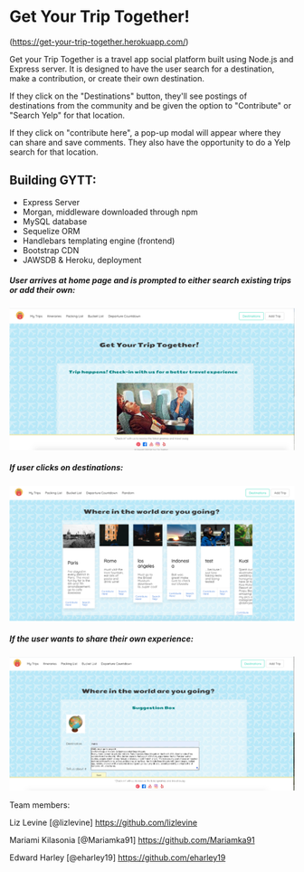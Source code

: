 # Get Your Trip Together!
(https://get-your-trip-together.herokuapp.com/)

Get your Trip Together is a travel app social platform built using Node.js and Express server. It is designed to have the user search for a destination, make a contribution, or create their own destination.

If they click on the "Destinations" button, they'll see postings of destinations from the community and be given the option to "Contribute" or "Search Yelp" for that location.

If they click on "contribute here", a pop-up modal will appear where they can share and save comments. They also have the opportunity to do a Yelp search for that location.

## Building GYTT:

- Express Server
- Morgan, middleware downloaded through npm
- MySQL database
- Sequelize ORM
- Handlebars templating engine (frontend)
- Bootstrap CDN
- JAWSDB & Heroku, deployment

##### User arrives at home page and is prompted to either search existing trips or add their own:

![](public/assets/images/gytt_homepage.png)

##### If user clicks on destinations:

![](public/assets/images/destinations.png)

##### If the user wants to share their own experience:

![](public/assets/images/best_add_trip.png)

Team members:

Liz Levine [@lizlevine] https://github.com/lizlevine

Mariami Kilasonia [@Mariamka91] https://github.com/Mariamka91

Edward Harley [@eharley19] https://github.com/eharley19
